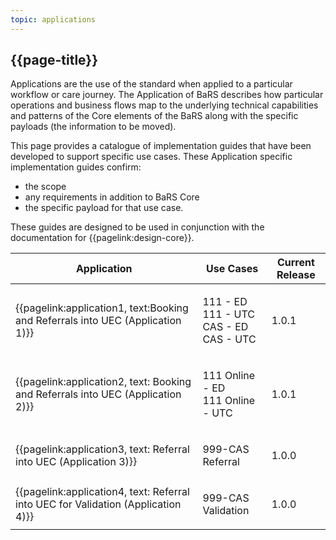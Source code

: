 ```yaml
---
topic: applications
---
```


## {{page-title}}

Applications are the use of the standard when applied to a particular workflow or care journey. The Application of BaRS describes how particular operations and business flows map to the underlying technical capabilities and patterns of the Core elements of the BaRS along with the specific payloads (the information to be moved).

This page provides a catalogue of implementation guides that have been developed to support specific use cases. These Application specific implementation guides confirm:
- the scope
- any requirements in addition to BaRS Core
- the specific payload for that use case.



These guides are designed to be used in conjunction with the documentation for {{pagelink:design-core}}.


| Application                                                                 |  Use Cases                                                     | Current Release |
| ----------------------------------------------------------------------------|--------------------------------------------------------------- | --------------- |  
| {{pagelink:application1, text:Booking and Referrals into UEC (Application 1)}}  | <p>111 - ED <br>111 - UTC <br>CAS - ED <br>CAS - UTC <br> </p> | 1.0.1           |
| {{pagelink:application2, text: Booking and Referrals into UEC (Application 2)}} | <p>111 Online - ED <br>111 Online - UTC <br> <p>               | 1.0.1           |
| {{pagelink:application3, text: Referral into UEC (Application 3)}} | <p>999-CAS Referral<br> | 1.0.0     |
| {{pagelink:application4, text: Referral into UEC for Validation (Application 4)}} | <p>999-CAS Validation<br> | 1.0.0     |